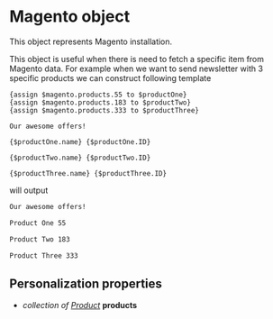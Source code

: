 # Magento object

This object represents Magento installation.

This object is useful when there is need to fetch a specific item from Magento 
data. For example when we want to send newsletter with 3 specific products we 
can construct following template

```smarty
{assign $magento.products.55 to $productOne}
{assign $magento.products.183 to $productTwo}
{assign $magento.products.333 to $productThree}

Our awesome offers!

{$productOne.name} {$productOne.ID}

{$productTwo.name} {$productTwo.ID}

{$productThree.name} {$productThree.ID}
```

will output

```txt
Our awesome offers! 

Product One 55

Product Two 183

Product Three 333
```

## Personalization properties

* _collection of [Product](copernica-docs:MarketingSuite/magento-integration/object/product)_ **products**

